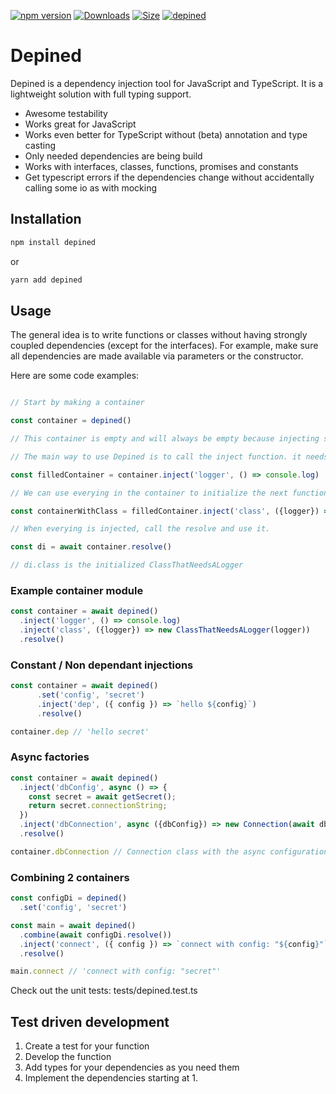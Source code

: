 [![npm version](https://img.shields.io/npm/v/depined.svg)](https://www.npmjs.com/package/depined)
[![Downloads](https://img.shields.io/npm/dm/depined.svg)](https://www.npmjs.com/package/depined)
[![Size](https://img.shields.io/bundlephobia/min/depined)](https://www.npmjs.com/package/depined)
[![depined](https://snyk.io//advisor/npm-package/depined/badge.svg)](https://snyk.io//advisor/npm-package/depined)

# Depined

Depined is a dependency injection tool for JavaScript and TypeScript. It is a lightweight solution with full typing support.

- Awesome testability
- Works great for JavaScript
- Works even better for TypeScript without (beta) annotation and type casting
- Only needed dependencies are being build
- Works with interfaces, classes, functions, promises and constants
- Get typescript errors if the dependencies change without accidentally calling some io as with mocking

## Installation

```bash
npm install depined
```

or

```bash
yarn add depined
```

## Usage

The general idea is to write functions or classes without having strongly coupled dependencies (except for the interfaces). For example, make sure all dependencies are made available via parameters or the constructor.

Here are some code examples:

```ts

// Start by making a container

const container = depined()

// This container is empty and will always be empty because injecting stuff creates a new container, it never changes the current one.

// The main way to use Depined is to call the inject function. it needs 2 arguments, first is the token (should always be unique, second is the actual generator for the function or class)

const filledContainer = container.inject('logger', () => console.log)

// We can use everying in the container to initialize the next function/class

const containerWithClass = filledContainer.inject('class', ({logger}) => new ClassThatNeedsALogger(logger))

// When everying is injected, call the resolve and use it.

const di = await container.resolve()

// di.class is the initialized ClassThatNeedsALogger

```

### Example container module
```ts
const container = await depined()
  .inject('logger', () => console.log)
  .inject('class', ({logger}) => new ClassThatNeedsALogger(logger))
  .resolve()
```

### Constant / Non dependant injections
```ts
const container = await depined()
      .set('config', 'secret')
      .inject('dep', ({ config }) => `hello ${config}`)
      .resolve()

container.dep // 'hello secret'
```

### Async factories
```ts
const container = await depined()
  .inject('dbConfig', async () => {
    const secret = await getSecret();
    return secret.connectionString;
  })
  .inject('dbConnection', async ({dbConfig}) => new Connection(await dbConfig))
  .resolve()

container.dbConnection // Connection class with the async configuration
```

### Combining 2 containers
```ts
const configDi = depined()
  .set('config', 'secret')

const main = await depined()
  .combine(await configDi.resolve())
  .inject('connect', ({ config }) => `connect with config: "${config}"`)
  .resolve()

main.connect // 'connect with config: "secret"'
```

Check out the unit tests: tests/depined.test.ts

## Test driven development

1. Create a test for your function
2. Develop the function
3. Add types for your dependencies as you need them
4. Implement the dependencies starting at 1.
